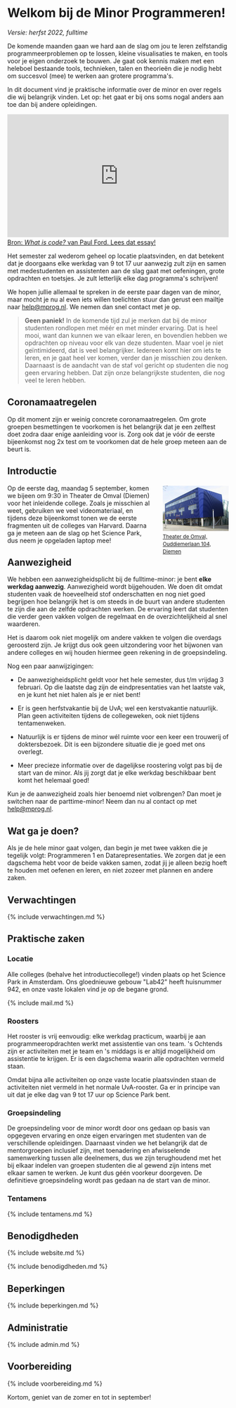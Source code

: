 # Welkom bij de Minor Programmeren!

*Versie: herfst 2022, fulltime*

De komende maanden gaan we hard aan de slag om jou te leren zelfstandig programmeerproblemen op te lossen, kleine visualisaties te maken, en tools voor je eigen onderzoek te bouwen. Je gaat ook kennis maken met een heleboel bestaande tools, technieken, talen en theorieën die je nodig hebt om succesvol (mee) te werken aan grotere programma's.

In dit document vind je praktische informatie over de minor en over regels die wij belangrijk vinden. Let op: het gaat er bij ons soms nogal anders aan toe dan bij andere opleidingen.

<iframe style="width:100%; height: 280px;" src="https://player.vimeo.com/video/130987431?color=ff9933&title=0&byline=0&portrait=0" frameborder="0" webkitallowfullscreen mozallowfullscreen allowfullscreen></iframe>
<a href="http://www.bloomberg.com/graphics/2015-paul-ford-what-is-code/">
Bron: <em>What is code?</em> van Paul Ford. Lees dat essay!</a>

Het semester zal wederom geheel op locatie plaatsvinden, en dat betekent dat je doorgaans elke werkdag van 9 tot 17 uur aanwezig zult zijn en samen met medestudenten en assistenten aan de slag gaat met oefeningen, grote opdrachten en toetsjes. Je zult letterlijk elke dag programma's schrijven!

We hopen jullie allemaal te spreken in de eerste paar dagen van de minor, maar mocht je nu al even iets willen toelichten stuur dan gerust een mailtje naar <help@mprog.nl>. We nemen dan snel contact met je op.

> **Geen paniek!** In de komende tijd zul je merken dat bij de minor studenten rondlopen met méér en met minder ervaring. Dat is heel mooi, want dan kunnen we van elkaar leren, en bovendien hebben we opdrachten op niveau voor elk van deze studenten. Maar voel je niet geïntimideerd, dat is veel belangrijker. Iedereen komt hier om iets te leren, en je gaat heel ver komen, verder dan je misschien zou denken. Daarnaast is de aandacht van de staf vol gericht op studenten die nog geen ervaring hebben. Dat zijn onze belangrijkste studenten, die nog veel te leren hebben.

## Coronamaatregelen

Op dit moment zijn er weinig concrete coronamaatregelen. Om grote groepen besmettingen te voorkomen is het belangrijk dat je een zelftest doet zodra daar enige aanleiding voor is. Zorg ook dat je vóór de eerste bijeenkomst nog 2x test om te voorkomen dat de hele groep meteen aan de beurt is.

## Introductie

<div style="float:right; max-width: 150px; margin-left:2em; margin-bottom:2em; margin-top:0.25em">
<a href="https://www.theaterdeomval.nl"><img src="../omval.jpg" style="max-width:150px;"><br><small>Theater de Omval, Ouddiemerlaan&nbsp;104,  Diemen</small></a>
</div>

Op de eerste dag, maandag 5 september, komen we bijeen om 9:30 in Theater de Omval (Diemen) voor het inleidende college. Zoals je misschien al weet, gebruiken we veel videomateriaal, en tijdens deze bijeenkomst tonen we de eerste fragmenten uit de colleges van Harvard. Daarna ga je meteen aan de slag op het Science Park, dus neem je opgeladen laptop mee!

## Aanwezigheid

We hebben een aanwezigheidsplicht bij de fulltime-minor: je bent **elke werkdag aanwezig**. Aanwezigheid wordt bijgehouden. We doen dit omdat studenten vaak de hoeveelheid stof onderschatten en nog niet goed begrijpen hoe belangrijk het is om steeds in de buurt van andere studenten te zijn die aan de zelfde opdrachten werken. De ervaring leert dat studenten die verder geen vakken volgen de regelmaat en de overzichtelijkheid al snel waarderen.

Het is daarom ook niet mogelijk om andere vakken te volgen die overdags geroosterd zijn. Je krijgt dus ook geen uitzondering voor het bijwonen van andere colleges en wij houden hiermee geen rekening in de groepsindeling.

Nog een paar aanwijzigingen:

- De aanwezigheidsplicht geldt voor het hele semester, dus t/m vrijdag 3 februari. Op die laatste dag zijn de eindpresentaties van het laatste vak, en je kunt het niet halen als je er niet bent!

- Er is geen herfstvakantie bij de UvA; wel een kerstvakantie natuurlijk. Plan geen activiteiten tijdens de collegeweken, ook niet tijdens tentamenweken.

- Natuurlijk is er tijdens de minor wél ruimte voor een keer een trouwerij of doktersbezoek. Dit is een bijzondere situatie die je goed met ons overlegt.

- Meer precieze informatie over de dagelijkse roostering volgt pas bij de start van de minor. Als jij zorgt dat je elke werkdag beschikbaar bent komt het helemaal goed!

Kun je de aanwezigheid zoals hier benoemd niet volbrengen? Dan moet je switchen naar de parttime-minor! Neem dan nu al contact op met <help@mprog.nl>.

## Wat ga je doen?

Als je de hele minor gaat volgen, dan begin je met twee vakken die je tegelijk volgt: Programmeren 1 en Datarepresentaties. We zorgen dat je een dagschema hebt voor de beide vakken samen, zodat jij je alleen bezig hoeft te houden met oefenen en leren, en niet zozeer met plannen en andere zaken.

## Verwachtingen

{% include verwachtingen.md %}

## Praktische zaken

### Locatie

Alle colleges (behalve het introductiecollege!) vinden plaats op het Science Park in Amsterdam. Ons gloednieuwe gebouw "Lab42" heeft huisnummer 942, en onze vaste lokalen vind je op de begane grond.

{% include mail.md %}

### Roosters

Het rooster is vrij eenvoudig: elke werkdag practicum, waarbij je aan programmeeropdrachten werkt met assistentie van ons team. 's Ochtends zijn er activiteiten met je team en 's middags is er altijd mogelijkheid om assistentie te krijgen. Er is een dagschema waarin alle opdrachten vermeld staan.

Omdat bijna alle activiteiten op onze vaste locatie plaatsvinden staan de activiteiten niet vermeld in het normale UvA-rooster. Ga er in principe van uit dat je elke dag van 9 tot 17 uur op Science Park bent.

### Groepsindeling

De groepsindeling voor de minor wordt door ons gedaan op basis van opgegeven ervaring en onze eigen ervaringen met studenten van de verschillende opleidingen. Daarnaast vinden we het belangrijk dat de mentorgroepen inclusief zijn, met toenadering en afwisselende samenwerking tussen alle deelnemers, dus we zijn terughoudend met het bij elkaar indelen van groepen studenten die al gewend zijn intens met elkaar samen te werken. Je kunt dus géén voorkeur doorgeven. De definitieve groepsindeling wordt pas gedaan na de start van de minor.

### Tentamens

{% include tentamens.md %}

## Benodigdheden

{% include website.md %}

{% include benodigdheden.md %}

## Beperkingen

{% include beperkingen.md %}

## Administratie

{% include admin.md %}

## Voorbereiding

{% include voorbereiding.md %}

Kortom, geniet van de zomer en tot in september!
